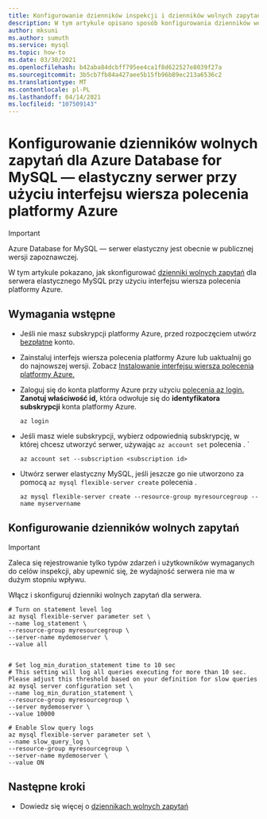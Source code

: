 ```yaml
---
title: Konfigurowanie dzienników inspekcji i dzienników wolnych zapytań za pomocą interfejsu wiersza polecenia platformy Azure — Azure Database for MySQL — elastyczny serwer
description: W tym artykule opisano sposób konfigurowania dzienników wolnych zapytań i uzyskiwania do nich dostępu Azure Database for MySQL serwerze elastycznym z interfejsu wiersza polecenia platformy Azure.
author: mksuni
ms.author: sumuth
ms.service: mysql
ms.topic: how-to
ms.date: 03/30/2021
ms.openlocfilehash: b42aba84dcbff795ee4ca1f8d622527e8039f27a
ms.sourcegitcommit: 3b5cb7fb84a427aee5b15fb96b89ec213a6536c2
ms.translationtype: MT
ms.contentlocale: pl-PL
ms.lasthandoff: 04/14/2021
ms.locfileid: "107509143"
---
```

# <a name="configure-slow-query-logs-for-azure-database-for-mysql---flexible-server-using-the-azure-cli"></a>Konfigurowanie dzienników wolnych zapytań dla Azure Database for MySQL — elastyczny serwer przy użyciu interfejsu wiersza polecenia platformy Azure

> [!IMPORTANT]
> Azure Database for MySQL — serwer elastyczny jest obecnie w publicznej wersji zapoznawczej.

W tym artykule pokazano, jak skonfigurować [dzienniki wolnych zapytań](concepts-slow-query-logs.md) dla serwera elastycznego MySQL przy użyciu interfejsu wiersza polecenia platformy Azure. 

## <a name="prerequisites"></a>Wymagania wstępne
- Jeśli nie masz subskrypcji platformy Azure, przed rozpoczęciem utwórz [bezpłatne](https://azure.microsoft.com/free/) konto.
- Zainstaluj interfejs wiersza polecenia platformy Azure lub uaktualnij go do najnowszej wersji. Zobacz [Instalowanie interfejsu wiersza polecenia platformy Azure.](/cli/azure/install-azure-cli)
-  Zaloguj się do konta platformy Azure przy użyciu [polecenia az login.](/cli/azure/reference-index#az-login) **Zanotuj właściwość id,** która odwołuje się do **identyfikatora subskrypcji** konta platformy Azure.

    ```azurecli-interactive
    az login
    ````

- Jeśli masz wiele subskrypcji, wybierz odpowiednią subskrypcję, w której chcesz utworzyć serwer, używając ```az account set``` polecenia .
`
    ```azurecli
    az account set --subscription <subscription id>
    ```

- Utwórz serwer elastyczny MySQL, jeśli jeszcze go nie utworzono za pomocą ```az mysql flexible-server create``` polecenia .

    ```azurecli
    az mysql flexible-server create --resource-group myresourcegroup --name myservername
    ```

## <a name="configure-slow-query-logs"></a>Konfigurowanie dzienników wolnych zapytań

>[!IMPORTANT]
> Zaleca się rejestrowanie tylko typów zdarzeń i użytkowników wymaganych do celów inspekcji, aby upewnić się, że wydajność serwera nie ma w dużym stopniu wpływu.

Włącz i skonfiguruj dzienniki wolnych zapytań dla serwera.

```azurecli
# Turn on statement level log
az mysql flexible-server parameter set \
--name log_statement \
--resource-group myresourcegroup \
--server-name mydemoserver \
--value all


# Set log_min_duration_statement time to 10 sec
# This setting will log all queries executing for more than 10 sec. Please adjust this threshold based on your definition for slow queries
az mysql server configuration set \
--name log_min_duration_statement \
--resource-group myresourcegroup \
--server mydemoserver \
--value 10000

# Enable Slow query logs
az mysql flexible-server parameter set \
--name slow_query_log \
--resource-group myresourcegroup \
--server-name mydemoserver \
--value ON

```

## <a name="next-steps"></a>Następne kroki
- Dowiedz się więcej o [dziennikach wolnych zapytań](concepts-slow-query-logs.md)
